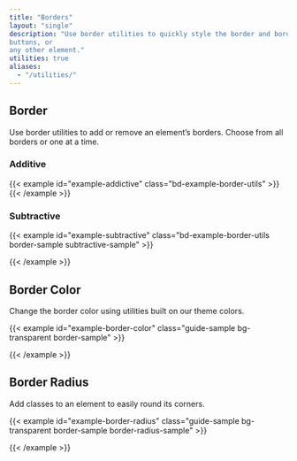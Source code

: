```yaml
---
title: "Borders"
layout: "single"
description: "Use border utilities to quickly style the border and border-radius of an element. Great for images,
buttons, or
any other element."
utilities: true
aliases:
  - "/utilities/"
---
```


## Border

Use border utilities to add or remove an element’s borders. Choose from all borders or one at a time.

### Additive

{{< example id="example-addictive" class="bd-example-border-utils" >}}
<span class="border"></span>
<span class="border-top"></span>
<span class="border-right"></span>
<span class="border-bottom"></span>
<span class="border-left"></span>
{{< /example >}}

### Subtractive

{{< example id="example-subtractive" class="bd-example-border-utils border-sample subtractive-sample" >}}
<div class="border-0"></div>
<div class="border-top-0"></div>
<div class="border-right-0"></div>
<div class="border-bottom-0"></div>
<div class="border-left-0"></div>
{{< /example >}}

## Border Color

Change the border color using utilities built on our theme colors.

{{< example id="example-border-color" class="guide-sample bg-transparent border-sample" >}}
<div class="border border-primary"></div>
<div class="border border-secondary"></div>
<div class="border border-tertiary"></div>
<div class="border border-dark"></div>
<div class="border border-success"></div>
<div class="border border-warning"></div>
<div class="border border-danger"></div>
{{< /example >}}

## Border Radius

Add classes to an element to easily round its corners.

{{< example id="example-border-radius" class="guide-sample bg-transparent border-sample border-radius-sample" >}}
<div class="rounded"></div>
<div class="rounded-top"></div>
<div class="rounded-right"></div>
<div class="rounded-bottom"></div>
<div class="rounded-left"></div>
<div class="rounded-circle"></div>
<div class="rounded-pill"></div>
<div class="rounded-0"></div>
{{< /example >}}

<!--
### Sizes

Use .rounded-lg or .rounded-sm for larger or smaller border-radius.

{{< example class="guide-sample border-sample border-radius-sample" >}}
{{< /example >}}
-->
